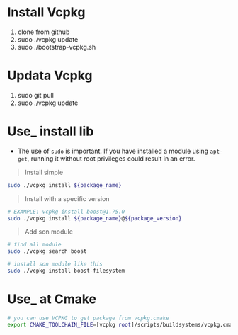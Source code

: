 # Install Vcpkg

1. clone from github
2. sudo ./vcpkg update   
3. sudo ./bootstrap-vcpkg.sh

# Updata Vcpkg
1. sudo git pull
2. sudo ./vcpkg update    


# Use_ install lib  

* The use of `sudo` is important. If you have installed a module using `apt-get`, running it without root privileges could result in an error.       

> Install simple 

```bash
sudo ./vcpkg install ${package_name}
```

> Install with a specific version

```bash
# EXAMPLE: vcpkg install boost@1.75.0
sudo ./vcpkg install ${package_name}@${package_version}
```

> Add son module   

```bash
# find all module 
sudo ./vcpkg search boost

# install son module like this
sudo ./vcpkg install boost-filesystem
```



# Use_ at Cmake

```bash
# you can use VCPKG to get package from vcpkg.cmake
export CMAKE_TOOLCHAIN_FILE=[vcpkg root]/scripts/buildsystems/vcpkg.cmake
```








